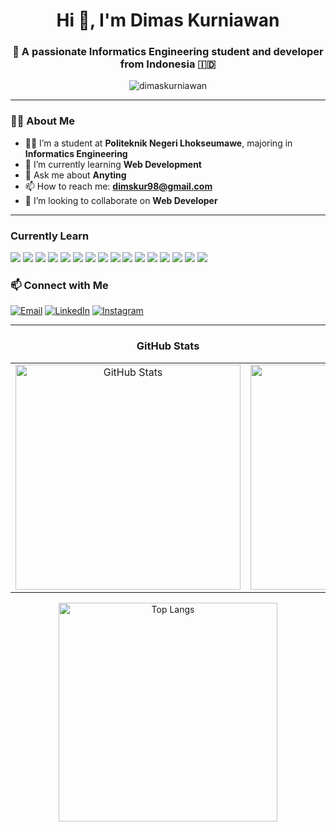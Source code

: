 <h1 align="center">Hi 👋, I'm Dimas Kurniawan</h1>
<h3 align="center">🚀 A passionate Informatics Engineering student and developer from Indonesia 🇮🇩</h3>

<p align="center">
  <img src="https://komarev.com/ghpvc/?username=dimaskurniawan&label=Profile%20views&color=0e75b6&style=flat" alt="dimaskurniawan" />
</p>

---

### 🙋‍♂️ About Me

- 👨‍🎓 I’m a student at **Politeknik Negeri Lhokseumawe**, majoring in **Informatics Engineering**
- 🌱 I’m currently learning **Web Development**
- 💬 Ask me about **Anyting**
- 📫 How to reach me: **dimskur98@gmail.com**
- 💞️ I’m looking to collaborate on **Web Developer**

---

### Currently Learn

<p>
  <img src="https://img.shields.io/badge/Java-ED8B00?style=for-the-badge&logo=java&logoColor=white"/>
  <img src="https://img.shields.io/badge/Python-3670A0?style=for-the-badge&logo=python&logoColor=white"/>
  <img src="https://img.shields.io/badge/PHP-777BB4?style=for-the-badge&logo=php&logoColor=white"/>
  <img src="https://img.shields.io/badge/MySQL-00758F?style=for-the-badge&logo=mysql&logoColor=white"/>
  <img src="https://img.shields.io/badge/PostgreSQL-4169E1?style=for-the-badge&logo=postgresql&logoColor=white"/>
  <img src="https://img.shields.io/badge/Linux-FCC624?style=for-the-badge&logo=linux&logoColor=black"/>
  <img src="https://img.shields.io/badge/Flutter-02569B?style=for-the-badge&logo=flutter&logoColor=white"/>
  <img src="https://img.shields.io/badge/JavaScript-F7DF1E?style=for-the-badge&logo=javascript&logoColor=black"/>
  <img src="https://img.shields.io/badge/OpenCV-5C3EE8?style=for-the-badge&logo=opencv&logoColor=white"/>
  <img src="https://img.shields.io/badge/Laravel-FF2D20?style=for-the-badge&logo=laravel&logoColor=white"/>
  <img src="https://img.shields.io/badge/Docker-2496ED?style=for-the-badge&logo=docker&logoColor=white"/>
  <img src="https://img.shields.io/badge/HTML5-E34F26?style=for-the-badge&logo=html5&logoColor=white"/>
  <img src="https://img.shields.io/badge/CSS3-1572B6?style=for-the-badge&logo=css3&logoColor=white"/>
  <img src="https://img.shields.io/badge/Bootstrap-7952B3?style=for-the-badge&logo=bootstrap&logoColor=white"/>
  <img src="https://img.shields.io/badge/TailwindCSS-38B2AC?style=for-the-badge&logo=tailwind-css&logoColor=white"/>
  <img src="https://img.shields.io/badge/Figma-F24E1E?style=for-the-badge&logo=figma&logoColor=white"/>
</p>

### 📫 Connect with Me

<p>
  <a href="mailto:dimskur98@email.com"><img alt="Email" src="https://img.shields.io/badge/Gmail-D14836?style=for-the-badge&logo=gmail&logoColor=white"/></a>
  <a href="https://www.linkedin.com/in/dimas-kurniawan-59a60824a/"><img alt="LinkedIn" src="https://img.shields.io/badge/LinkedIn-0077B5?style=for-the-badge&logo=linkedin&logoColor=white"/></a>
  <a href="https://www.instagram.com/dimas_kurniawan20114/"><img alt="Instagram" src="https://img.shields.io/badge/Instagram-E4405F?style=for-the-badge&logo=instagram&logoColor=white"/></a>
</p>

---

<h3 align="center">GitHub Stats</h3>
<table>
  <tr>
    <td align="center">
      <img src="https://github-readme-stats.vercel.app/api?username=Dimas391&show_icons=true&theme=github_dark&count_private=true&hide_border=true&icon_color=2ecc71&title_color=2ecc71&text_color=ffffff&card_width=300" width="360px" alt="GitHub Stats" />
    </td>
    <td align="center">
      <img src="https://github-readme-streak-stats.herokuapp.com?user=Dimas391&theme=github-dark&hide_border=true&ring=2ecc71&fire=2ecc71&currStreakLabel=2ecc71&card_width=300" width="360px" alt="GitHub Streak" />
    </td>
  </tr>
</table>

<p align="center">
  <img src="https://github-readme-stats.vercel.app/api/top-langs/?username=Dimas391&layout=compact&theme=github_dark&hide_border=true&title_color=2ecc71&text_color=ffffff" width="350" alt="Top Langs" />
</p>

